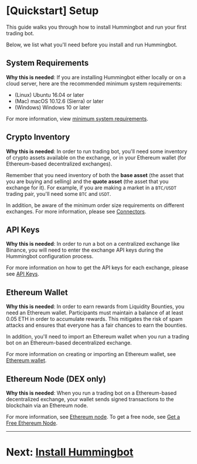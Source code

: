 # [Quickstart] Setup

This guide walks you through how to install Hummingbot and run your first trading bot.

Below, we list what you'll need before you install and run Hummingbot.

## System Requirements

**Why this is needed**: If you are installing Hummingbot either locally or on a cloud server, here are the recommended minimum system requirements:

- (Linux) Ubuntu 16.04 or later
- (Mac) macOS 10.12.6 (Sierra) or later
- (Windows) Windows 10 or later

For more information, view [minimum system requirements](/installation/#minimum-system-requirements).

## Crypto Inventory

**Why this is needed**: In order to run trading bot, you'll need some inventory of crypto assets available on the exchange, or in your Ethereum wallet (for Ethereum-based decentralized exchanges).

Remember that you need inventory of both the **base asset** (the asset that you are buying and selling) and the **quote asset** (the asset that you exchange for it). For example, if you are making a market in a `BTC/USDT` trading pair, you'll need some `BTC` and `USDT`.

In addition, be aware of the minimum order size requirements on different exchanges. For more information, please see [Connectors](/connectors).

## API Keys

**Why this is needed**: In order to run a bot on a centralized exchange like Binance, you will need to enter the exchange API keys during the Hummingbot configuration process.

For more information on how to get the API keys for each exchange, please see [API Keys](/installation/api-keys).

## Ethereum Wallet

**Why this is needed**: In order to earn rewards from Liquidity Bounties, you need an Ethereum wallet. Participants must maintain a balance of at least 0.05 ETH in order to accumulate rewards. This mitigates the risk of spam attacks and ensures that everyone has a fair chances to earn the bounties.

In addition, you'll need to import an Ethereum wallet when you run a trading bot on an Ethereum-based decentralized exchange.

For more information on creating or importing an Ethereum wallet, see [Ethereum wallet](/installation/wallet).

## Ethereum Node (DEX only)
**Why this is needed**: When you run a trading bot on a Ethereum-based decentralized exchange, your wallet sends signed transactions to the blockchain via an Ethereum node.

For more information, see [Ethereum node](/installation/node). To get a free node, see [Get a Free Ethereum Node](/installation/node/infura/).

---
# Next: [Install Hummingbot](/quickstart/2-install)
